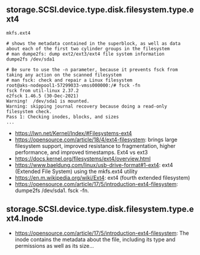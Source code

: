 ## storage.SCSI.device.type.disk.filesystem.type.ext4

```
mkfs.ext4

# shows the metadata contained in the superblock, as well as data about each of the first two cylinder groups in the filesystem
# man dumpe2fs: dump ext2/ext3/ext4 file system information
dumpe2fs /dev/sda1

# Be sure to use the -n parameter, because it prevents fsck from taking any action on the scanned filesystem
# man fsck: check and repair a Linux filesystem
root@aks-nodepool1-57299033-vmss000000:/# fsck -fn
fsck from util-linux 2.37.2
e2fsck 1.46.5 (30-Dec-2021)
Warning!  /dev/sda1 is mounted.
Warning: skipping journal recovery because doing a read-only filesystem check.
Pass 1: Checking inodes, blocks, and sizes
...
```

- https://lwn.net/Kernel/Index/#Filesystems-ext4
- https://opensource.com/article/18/4/ext4-filesystem: brings large filesystem support, improved resistance to fragmentation, higher performance, and improved timestamps. Ext4 vs ext3
- https://docs.kernel.org/filesystems/ext4/overview.html
- https://www.baeldung.com/linux/usb-drive-format#1-ext4: ext4 (Extended File System) using the mkfs.ext4 utility
- https://en.m.wikipedia.org/wiki/Ext4: ext4 (fourth extended filesystem)
- https://opensource.com/article/17/5/introduction-ext4-filesystem: dumpe2fs /dev/sda1. fsck -fn.

## storage.SCSI.device.type.disk.filesystem.type.ext4.Inode 

- https://opensource.com/article/17/5/introduction-ext4-filesystem: The inode contains the metadata about the file, including its type and permissions as well as its size...
